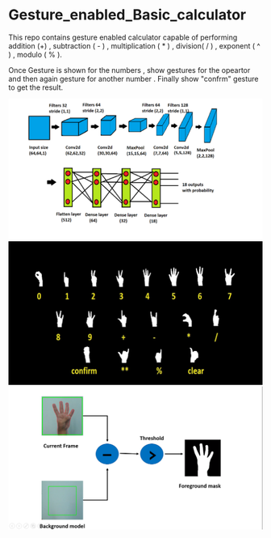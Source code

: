 # Gesture_enabled_Basic_calculator
This repo contains gesture enabled calculator capable of performing addition (+) , subtraction ( - ) , multiplication ( * ) , division( / ) , exponent ( ^ ) , modulo ( % ).

Once Gesture is shown for the numbers , show gestures for the opeartor and then again gesture for another number . Finally show "confrm" gesture to get the result.

![Calculator Modlel architecture used for training ](images/explo_architecture.png)
![All Gestures / Labels ](images/labels.png)
![Preprocessed Images before training ](images/preprocessed.png)

